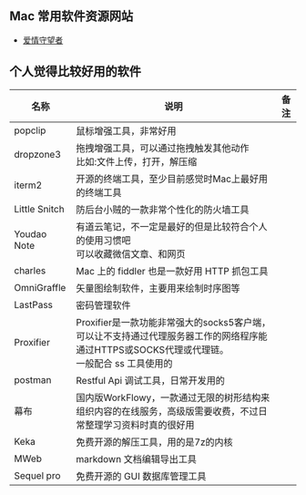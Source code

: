 ## Mac 常用软件资源网站

- [爱情守望者](https://www.waitsun.com/)

## 个人觉得比较好用的软件

|名称|说明|备注|
|-|-|-|
|popclip| 鼠标增强工具，非常好用||
|dropzone3|拖拽增强工具，可以通过拖拽触发其他动作<br>比如:文件上传，打开，解压缩||
|iterm2|开源的终端工具，至少目前感觉时Mac上最好用的终端工具||
|Little Snitch|防后台小贼的一款非常个性化的防火墙工具||
|Youdao Note|有道云笔记，不一定是最好的但是比较符合个人的使用习惯吧<br>可以收藏微信文章、和网页||
|charles|Mac 上的 fiddler 也是一款好用 HTTP 抓包工具||
|OmniGraffle|矢量图绘制软件，主要用来绘制时序图等||
|LastPass|密码管理软件||
|Proxifier|Proxifier是一款功能非常强大的socks5客户端，可以让不支持通过代理服务器工作的网络程序能通过HTTPS或SOCKS代理或代理链。<br>一般配合 ss 工具使用的||
|postman|Restful Api 调试工具，日常开发用的||
|幕布|国内版WorkFlowy，一款通过无限的树形结构来组织内容的在线服务，高级版需要收费，不过日常整理学习资料时真的很好用||
|Keka|免费开源的解压工具，用的是7z的内核||
|MWeb|markdown 文档编辑导出工具||
|Sequel pro|免费开源的 GUI 数据库管理工具||
